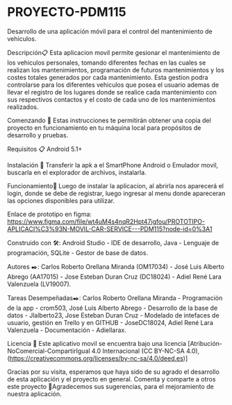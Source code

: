 # PROYECTO-PDM115
Desarrollo de una aplicación móvil para el control del mantenimiento de vehículos.

Descripción📋
Esta aplicacion movil permite gesionar el mantenimiento de los vehiculos personales, tomando diferentes fechas en las cuales se realizan los mantenimientos, programación de futuros mantenimientos y los costes totales generados por cada mantenimiento. Esta gestion podra controlarse para los diferentes vehiculos que posea el usuario ademas de llevar el registro de los lugares donde se realice cada mantenimiento con sus respectivos contactos y el costo de cada uno de los mantenimientos realizados.


Comenzando 🚀
Estas instrucciones te permitirán obtener una copia del proyecto en funcionamiento en tu máquina local para propósitos de desarrollo y pruebas.


Requisitos 📋
Android 5.1+


Instalación 🔧
Transferir la apk a el SmartPhone Android o Emulador movil, buscarla en el explorador de archivos, instalarla.


Funcionamiento🔧
Luego de instalar la aplicacion, al abrirla nos aparecerá el login, donde se debe de registrar, luego ingresar al menu donde apareceran las opciones disponibles para utilizar.


Enlace de prototipo en figma:
https://www.figma.com/file/wt4uM4s4nqR2Hpt47igfou/PROTOTIPO-APLICACI%C3%93N-MOVIL-CAR-SERVICE---PDM115?node-id=0%3A1


Construido con 🛠️:
Android Studio - IDE de desarrollo, 
Java - Lenguaje de programación,
SQLite - Gestor de base de datos.


Autores ✒️:
Carlos Roberto Orellana Miranda (OM17034) - 
José Luis Alberto Abrego (AA17015) - 
Jose Esteban Duran Cruz (DC18024) - 
Adiel René Lara Valenzuela (LV19007).


Tareas Desempeñadas✒️:
Carlos Roberto Orellana Miranda - Programación de la app - crom503, 
José Luis Alberto Abrego - Desarrollo de la base de datos - Jlalberto23, 
Jose Esteban Duran Cruz - Modelado de intefaces de usuario, gestión en Trello y en GITHUB - JoseDC18024, 
Adiel René Lara Valenzuela - Documentación - Adiellarax.


Licencia 📄
Este aplicativo movil se encuentra bajo una licencia [Atribución-NoComercial-CompartirIgual 4.0 Internacional (CC BY-NC-SA 4.0),(https://creativecommons.org/licenses/by-nc-sa/4.0/deed.es)]


Gracias por su visita, esperamos que haya sido de su agrado el desarrollo de esta aplicación y el proyecto en general.
Comenta y comparte a otros este proyecto 📢Agradecemos sus sugerencias, para el mejoramiento de nuestra aplicación.
